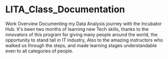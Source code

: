 # LITA_Class_Documentation

Work Overview
Documenting my Data Analysis journey with the Incubator Hub. It's been two months of learning new Tech skills, thanks to the innovators  of this program for giving many people around the world, the opportunity to stand tall in IT industry, Also to the amazing instructors who walked us through the steps, and made learning stages understandable even to all categories of people. 

